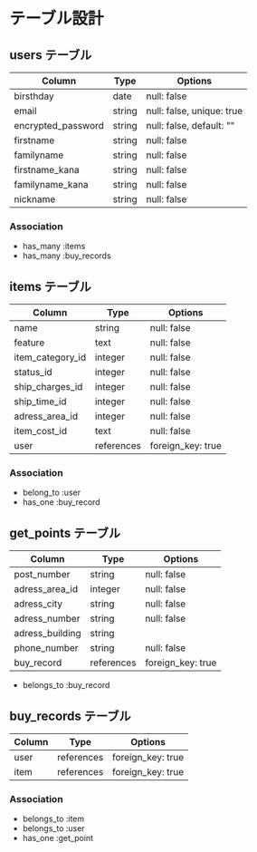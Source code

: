 # テーブル設計

## users テーブル

| Column                | Type   | Options                   |
| -----------------     | ------ | -----------------------   |
| birsthday             | date   | null: false               |
| email                 | string | null: false, unique: true |
| encrypted_password    | string | null: false, default: ""  |  
| firstname             | string | null: false               |
| familyname            | string | null: false               |
| firstname_kana        | string | null: false               |
| familyname_kana       | string | null: false               |
| nickname              | string | null: false               | 

### Association

- has_many :items
- has_many :buy_records


## items テーブル

| Column               | Type         | Options            |
| -------------------- | -----------  | -------------------|
| name                 | string       | null: false        |
| feature              | text         | null: false        |
| item_category_id     | integer      | null: false        |
| status_id            | integer      | null: false        |
| ship_charges_id      | integer      | null: false        |
| ship_time_id         | integer      | null: false        |
| adress_area_id       | integer      | null: false        |
| item_cost_id         | text         | null: false        |
| user                 | references   | foreign_key: true  |

### Association

- belong_to :user
- has_one :buy_record



## get_points テーブル

| Column             | Type       | Options            |
| -----------------  | ---------- | -------------------|
| post_number        | string     | null: false        |
| adress_area_id     | integer    | null: false        |
| adress_city        | string     | null: false        |
| adress_number      | string     | null: false        |
| adress_building    | string     |                    |
| phone_number       | string     | null: false        |
| buy_record         | references | foreign_key: true  |

- belongs_to :buy_record



## buy_records テーブル

| Column      | Type       | Options              |
| ----------- | ---------- | ---------------------|
| user        | references | foreign_key: true    |
| item        | references | foreign_key: true    |

### Association

- belongs_to :item
- belongs_to :user
- has_one :get_point